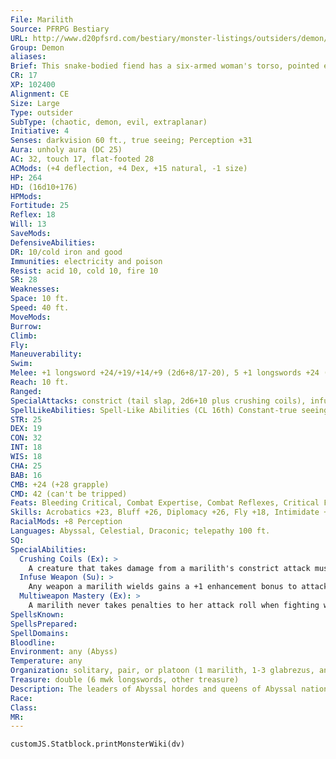 ```yaml
---
File: Marilith
Source: PFRPG Bestiary
URL: http://www.d20pfsrd.com/bestiary/monster-listings/outsiders/demon/marilith
Group: Demon
aliases: 
Brief: This snake-bodied fiend has a six-armed woman's torso, pointed ears, and glittering, otherworldly eyes.
CR: 17
XP: 102400
Alignment: CE
Size: Large
Type: outsider
SubType: (chaotic, demon, evil, extraplanar)
Initiative: 4
Senses: darkvision 60 ft., true seeing; Perception +31
Aura: unholy aura (DC 25)
AC: 32, touch 17, flat-footed 28
ACMods: (+4 deflection, +4 Dex, +15 natural, -1 size)
HP: 264
HD: (16d10+176)
HPMods: 
Fortitude: 25
Reflex: 18
Will: 13
SaveMods: 
DefensiveAbilities: 
DR: 10/cold iron and good
Immunities: electricity and poison
Resist: acid 10, cold 10, fire 10
SR: 28
Weaknesses: 
Space: 10 ft.
Speed: 40 ft.
MoveMods: 
Burrow: 
Climb: 
Fly: 
Maneuverability: 
Swim: 
Melee: +1 longsword +24/+19/+14/+9 (2d6+8/17-20), 5 +1 longswords +24 (2d6+4/17-20), tail slap +17 (2d6+3 plus grab) or 6 slams +22 (1d8+7), tail slap +17 (2d6+3 plus grab)
Reach: 10 ft.
Ranged: 
SpecialAttacks: constrict (tail slap, 2d6+10 plus crushing coils), infuse weapon, multiweapon mastery
SpellLikeAbilities: Spell-Like Abilities (CL 16th) Constant-true seeing, unholy aura (DC 25) At will-greater teleport (self plus 50 lbs. of objects only), project image (DC 24), telekinesis (DC 22) 3/day-blade barrier (DC 23), fly 1/day-summon (level 5, 1 marilith 20%, 1 nalfeshnee at 35%, or 1d4 hezrous at 60%)
STR: 25
DEX: 19
CON: 32
INT: 18
WIS: 18
CHA: 25
BAB: 16
CMB: +24 (+28 grapple)
CMD: 42 (can't be tripped)
Feats: Bleeding Critical, Combat Expertise, Combat Reflexes, Critical Focus, Improved Critical (longsword), Improved Disarm, Power Attack, Weapon Focus (longsword)
Skills: Acrobatics +23, Bluff +26, Diplomacy +26, Fly +18, Intimidate +26, Knowledge (engineering) +20, Perception +31, Sense Motive +23, Stealth +19, Use Magic Device +26
RacialMods: +8 Perception
Languages: Abyssal, Celestial, Draconic; telepathy 100 ft.
SQ: 
SpecialAbilities:
  Crushing Coils (Ex): >
    A creature that takes damage from a marilith's constrict attack must succeed on a DC 25 Fortitude save or lose consciousness for 1d8 rounds. The save DC is Strength-based.
  Infuse Weapon (Su): >
    Any weapon a marilith wields gains a +1 enhancement bonus to attack and damage, and strikes as if it were a chaotic and evil cold iron weapon (in addition to retaining the qualities of its actual composition).
  Multiweapon Mastery (Ex): >
    A marilith never takes penalties to her attack roll when fighting with multiple weapons.
SpellsKnown: 
SpellsPrepared: 
SpellDomains: 
Bloodline: 
Environment: any (Abyss)
Temperature: any
Organization: solitary, pair, or platoon (1 marilith, 1-3 glabrezus, and 3-14 babaus)
Treasure: double (6 mwk longswords, other treasure)
Description: The leaders of Abyssal hordes and queens of Abyssal nations, the dreaded mariliths serve demon lords as governesses, advisors, and even lovers, yet their brilliance as tacticians makes them most sought after as generals and commanders of armies. The most powerful mariliths serve no one, and instead command ravenous fiendish legions. A marilith is 6 to 9 feet tall and measures 20 feet from head to tail tip. It weighs 4,000 pounds. Only the most arrogant and proud evil souls, typically those of cruel kings, sadistic generals, and exceptionally violent warlords, can trigger the manifestation of a marilith.
Race: 
Class: 
MR: 
---
```

```dataviewjs
customJS.Statblock.printMonsterWiki(dv)
```
